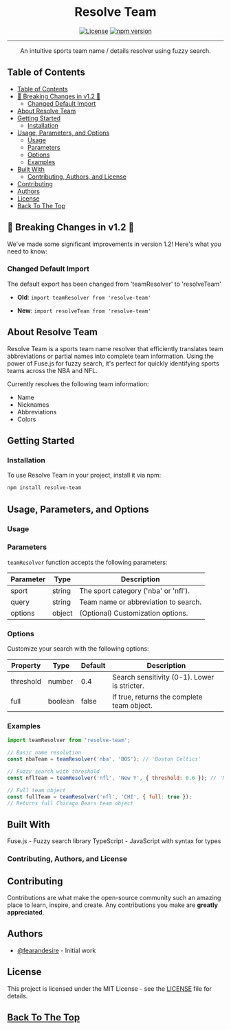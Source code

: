 <h1 align="center">Resolve Team</h1>

<div align="center">

[![License](https://img.shields.io/badge/license-MIT-blue.svg)](/LICENSE)
[![npm version](https://img.shields.io/npm/v/resolve-team.svg?style=flat)](https://www.npmjs.com/package/resolve-team)

</div>

---

<p align="center"> An intuitive sports team name / details resolver using fuzzy search. </p>



## Table of Contents
- [Table of Contents](#table-of-contents)
- [🚨 Breaking Changes in v1.2 🚨](#-breaking-changes-in-v12-)
  - [Changed Default Import](#changed-default-import)
- [About Resolve Team](#about-resolve-team)
- [Getting Started](#getting-started)
  - [Installation](#installation)
- [Usage, Parameters, and Options](#usage-parameters-and-options)
  - [Usage](#usage)
  - [Parameters](#parameters)
  - [Options](#options)
  - [Examples](#examples)
- [Built With](#built-with)
  - [Contributing, Authors, and License](#contributing-authors-and-license)
- [Contributing](#contributing)
- [Authors](#authors)
- [License](#license)
- [Back To The Top](#back-to-the-top)

## 🚨 Breaking Changes in v1.2 🚨
We've made some significant improvements in version 1.2! Here's what you need to know:

### Changed Default Import
The default export has been changed from 'teamResolver' to 'resolveTeam'
- **Old**: `import teamResolver from 'resolve-team'`
  
- **New**: `import resolveTeam from 'resolve-team'`

## About Resolve Team
Resolve Team is a sports team name resolver that efficiently translates team abbreviations or partial names into complete team information. Using the power of Fuse.js for fuzzy search, it's perfect for quickly identifying sports teams across the NBA and NFL.

Currently resolves the following team information:
- Name
- Nicknames
- Abbreviations
- Colors


## Getting Started

### Installation
To use Resolve Team in your project, install it via npm:

```bash
npm install resolve-team
```


## Usage, Parameters, and Options

### Usage

### Parameters

`teamResolver` function accepts the following parameters:

| Parameter | Type   | Description                           |
|-----------|--------|---------------------------------------|
| sport     | string | The sport category ('nba' or 'nfl').  |
| query     | string | Team name or abbreviation to search.  |
| options   | object | (Optional) Customization options.     |

### Options

Customize your search with the following options:

| Property  | Type    | Default | Description                               |
|-----------|---------|---------|-------------------------------------------|
| threshold | number  | 0.4     | Search sensitivity (0-1). Lower is stricter. |
| full      | boolean | false   | If true, returns the complete team object.   |


### Examples

```js
import teamResolver from 'resolve-team';

// Basic name resolution
const nbaTeam = teamResolver('nba', 'BOS'); // 'Boston Celtics'

// Fuzzy search with threshold
const nflTeam = teamResolver('nfl', 'New Y', { threshold: 0.6 }); // 'New York Giants'

// Full team object
const fullTeam = teamResolver('nfl', 'CHI', { full: true });
// Returns full Chicago Bears team object
```

## Built With
Fuse.js - Fuzzy search library
TypeScript - JavaScript with syntax for types


### Contributing, Authors, and License

## Contributing
Contributions are what make the open-source community such an amazing place to learn, inspire, and create. Any contributions you make are **greatly appreciated**.

## Authors
- [@fearandesire](https://github.com/fearandesire) - Initial work

## License
This project is licensed under the MIT License - see the [LICENSE](LICENSE) file for details.


## [Back To The Top](#table-of-contents)